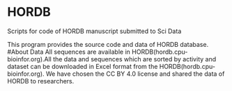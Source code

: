 # HORDB
Scripts for code of HORDB manuscript submitted to Sci Data

This program provides the source code and data of HORDB database.
#About Data
All sequences are available in HORDB(hordb.cpu-bioinfor.org).All the data and sequences which are sorted by activity and dataset can be downloaded in Excel format from the HORDB(hordb.cpu-bioinfor.org). We have chosen the CC BY 4.0 license and shared the data of HORDB to researchers.
